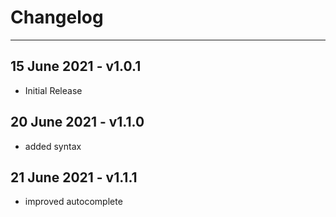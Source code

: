 # Changelog
__________________________________________________________________

## 15 June 2021 - v1.0.1

- Initial Release

## 20 June 2021 - v1.1.0

- added syntax

## 21 June 2021 - v1.1.1

- improved autocomplete


